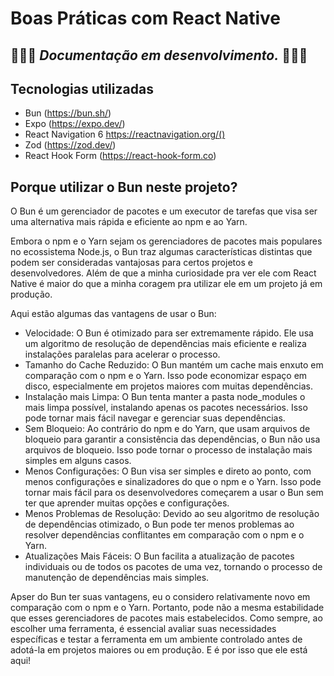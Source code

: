# Boas Práticas com React Native

🚧🚧🚧 _Documentação em desenvolvimento._ 🚧🚧🚧
---

## Tecnologias utilizadas

- Bun (<https://bun.sh/>)
- Expo (<https://expo.dev/>)
- React Navigation 6 <https://reactnavigation.org/()>
- Zod (<https://zod.dev/>)
- React Hook Form (<https://react-hook-form.co>)

## Porque utilizar o Bun neste projeto?

O Bun é um gerenciador de pacotes e um executor de tarefas que visa ser uma alternativa mais rápida e eficiente ao npm e ao Yarn.

Embora o npm e o Yarn sejam os gerenciadores de pacotes mais populares no ecossistema Node.js, o Bun traz algumas características distintas que podem ser consideradas vantajosas para certos projetos e desenvolvedores. Além de que a minha curiosidade pra ver ele com React Native é maior do que a minha coragem pra utilizar ele em um projeto já em produção.  

Aqui estão algumas das vantagens de usar o Bun:

- Velocidade: O Bun é otimizado para ser extremamente rápido. Ele usa um algoritmo de resolução de dependências mais eficiente e realiza instalações paralelas para acelerar o processo.
- Tamanho do Cache Reduzido: O Bun mantém um cache mais enxuto em comparação com o npm e o Yarn. Isso pode economizar espaço em disco, especialmente em projetos maiores com muitas dependências.
- Instalação mais Limpa: O Bun tenta manter a pasta node_modules o mais limpa possível, instalando apenas os pacotes necessários. Isso pode tornar mais fácil navegar e gerenciar suas dependências.
- Sem Bloqueio: Ao contrário do npm e do Yarn, que usam arquivos de bloqueio para garantir a consistência das dependências, o Bun não usa arquivos de bloqueio. Isso pode tornar o processo de instalação mais simples em alguns casos.
- Menos Configurações: O Bun visa ser simples e direto ao ponto, com menos configurações e sinalizadores do que o npm e o Yarn. Isso pode tornar mais fácil para os desenvolvedores começarem a usar o Bun sem ter que aprender muitas opções e configurações.
- Menos Problemas de Resolução: Devido ao seu algoritmo de resolução de dependências otimizado, o Bun pode ter menos problemas ao resolver dependências conflitantes em comparação com o npm e o Yarn.
- Atualizações Mais Fáceis: O Bun facilita a atualização de pacotes individuais ou de todos os pacotes de uma vez, tornando o processo de manutenção de dependências mais simples.

Apser do Bun ter suas vantagens, eu o considero relativamente novo em comparação com o npm e o Yarn. Portanto, pode não a mesma estabilidade que esses gerenciadores de pacotes mais estabelecidos. Como sempre, ao escolher uma ferramenta, é essencial avaliar suas necessidades específicas e testar a ferramenta em um ambiente controlado antes de adotá-la em projetos maiores ou em produção. E é por isso que ele está aqui!
